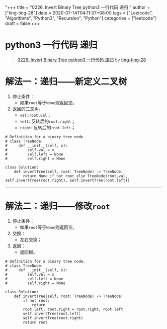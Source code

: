"+++
title = "0226. Invert Binary Tree python3 一行代码 递归 "
author = ["ting-ting-28"]
date = 2020-07-14T04:11:37+08:00
tags = ["Leetcode", "Algorithms", "Python3", "Recursion", "Python"]
categories = ["leetcode"]
draft = false
+++

# python3 一行代码 递归

> [0226. Invert Binary Tree](https://leetcode-cn.com/problems/invert-binary-tree/)
> [python3 一行代码 递归](https://leetcode-cn.com/problems/invert-binary-tree/solution/python3-yi-xing-dai-ma-di-gui-by-ting-ting-28-2/) by [ting-ting-28](https://leetcode-cn.com/u/ting-ting-28/)

# 解法一：递归——新定义二叉树
1. 停止条件：
    - 如果`root`等于`None`则返回空。
2. 返回的二叉树。
    - `val`: `root.val`；
    - `left`: 反转后的`root.right`；
    - `right`: 反转后的`root.left`；
```python3
# Definition for a binary tree node.
# class TreeNode:
#     def __init__(self, x):
#         self.val = x
#         self.left = None
#         self.right = None

class Solution:
    def invertTree(self, root: TreeNode) -> TreeNode:
        return None if not root else TreeNode(root.val, self.invertTree(root.right), self.invertTree(root.left))
```
- - -
# 解法二：递归——修改`root`
1. 停止条件：
    - 如果`root`等于`None`则返回空。
2. 交换：
    - 左右交换；
3. 返回：
    - 返回根。
```python3
# Definition for a binary tree node.
# class TreeNode:
#     def __init__(self, x):
#         self.val = x
#         self.left = None
#         self.right = None

class Solution:
    def invertTree(self, root: TreeNode) -> TreeNode:
        if not root:
            return 
        root.left, root.right = root.right, root.left
        self.invertTree(root.left)
        self.invertTree(root.right)
        return root
```